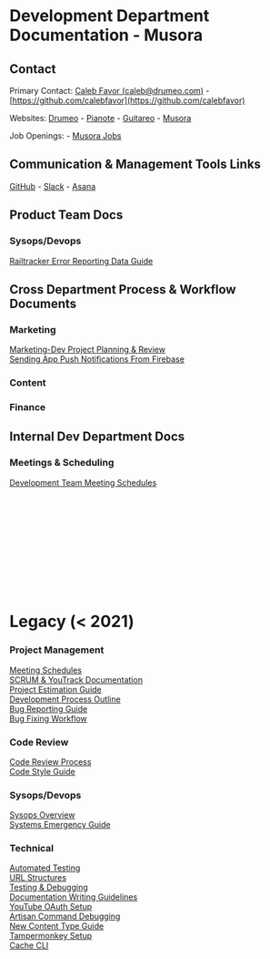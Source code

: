# Development Department Documentation - Musora

## Contact

Primary Contact: [Caleb Favor (caleb@drumeo.com)](caleb@drumeo.com) - 
[https://github.com/calebfavor](https://github.com/calebfavor)

Websites: [Drumeo](https://www.drumeo.com/) - 
[Pianote](https://www.pianote.com/) - 
[Guitareo](https://www.guitareo.com/) - 
[Musora](https://www.musora.com/)

Job Openings: - [Musora Jobs](https://www.musora.com/jobs)


## Communication & Management Tools Links

[GitHub](https://github.com/railroadmedia) - 
[Slack](https://musora.slack.com/) - 
[Asana](https://app.asana.com/0/1182507146429289/overview)


## Product Team Docs

### Sysops/Devops
[Railtracker Error Reporting Data Guide](docs/devops-sysops/railtracker-error-reporting-data-guide.md)

## Cross Department Process & Workflow Documents

### Marketing

[Marketing-Dev Project Planning & Review](docs/cross-department-process-and-workflow-documents/marketing-dev-project-planning-and-review.md)  
[Sending App Push Notifications From Firebase](docs/cross-department-process-and-workflow-documents/sending-app-push-notifications-in-firebase.md)

### Content

### Finance


## Internal Dev Department Docs

### Meetings & Scheduling

[Development Team Meeting Schedules](docs/meetings/dev-meeting-schedules.md)


<br><br><br>
<br><br><br>
---
# Legacy (< 2021)
### Project Management

[Meeting Schedules](docs/legacy/project-management/meeting-schedules.md)  
[SCRUM & YouTrack Documentation](docs/legacy/project-management/scrum-youtrack.md)  
[Project Estimation Guide](docs/legacy/project-management/project-estimation-system-dev-days.md)  
[Development Process Outline](docs/legacy/project-management/development-process-overview.md)  
[Bug Reporting Guide](docs/legacy/project-management/bug-reporting-guide-and-examples.md)  
[Bug Fixing Workflow](docs/legacy/project-management/bug-fixing-workflow.md)  


### Code Review

[Code Review Process](docs/legacy/code-review/code-review.md)  
[Code Style Guide](docs/legacy/code-review/code-style-guide.md)  


### Sysops/Devops

[Sysops Overview](docs/legacy/sysops-devops/sysops-overview.md)  
[Systems Emergency Guide](docs/legacy/sysops-devops/systems-emergency-guide.md)  


### Technical

[Automated Testing](docs/legacy/technical/automated-testing.md)  
[URL Structures](docs/legacy/technical/brand-application-url-structure.md)  
[Testing & Debugging](docs/legacy/technical/testing-and-debugging.md)  
[Documentation Writing Guidelines](docs/legacy/technical/writing-documentation-guidelines.md)  
[YouTube OAuth Setup](docs/legacy/technical/youtube-oauth-api-setup.md)  
[Artisan Command Debugging](docs/legacy/technical/artisan-command-debug.md)  
[New Content Type Guide](docs/legacy/technical/new-content-type-backend-instructions.md)  
[Tampermonkey Setup](docs/legacy/technical/tampermonkey.md)  
[Cache CLI](docs/legacy/technical/cache-cli.md)  